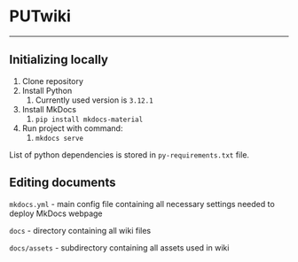 # PUTwiki
---

## Initializing locally

1. Clone repository
2. Install Python
   1. Currently used version is `3.12.1`
3. Install MkDocs
   1. `pip install mkdocs-material`
4. Run project with command:
   1. `mkdocs serve`

List of python dependencies is stored in `py-requirements.txt` file.

## Editing documents

`mkdocs.yml` - main config file containing all necessary settings needed to deploy MkDocs webpage

`docs` - directory containing all wiki files

`docs/assets` - subdirectory containing all assets used in wiki
